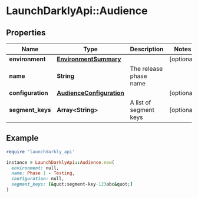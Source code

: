 # LaunchDarklyApi::Audience

## Properties

| Name | Type | Description | Notes |
| ---- | ---- | ----------- | ----- |
| **environment** | [**EnvironmentSummary**](EnvironmentSummary.md) |  | [optional] |
| **name** | **String** | The release phase name |  |
| **configuration** | [**AudienceConfiguration**](AudienceConfiguration.md) |  | [optional] |
| **segment_keys** | **Array&lt;String&gt;** | A list of segment keys | [optional] |

## Example

```ruby
require 'launchdarkly_api'

instance = LaunchDarklyApi::Audience.new(
  environment: null,
  name: Phase 1 - Testing,
  configuration: null,
  segment_keys: [&quot;segment-key-123abc&quot;]
)
```

